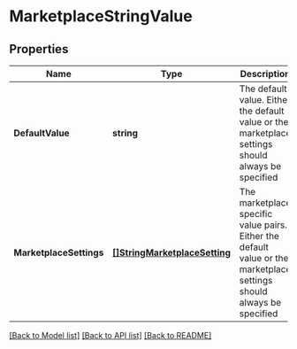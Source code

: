 # MarketplaceStringValue

## Properties
Name | Type | Description | Notes
------------ | ------------- | ------------- | -------------
**DefaultValue** | **string** | The default value. Either the default value or the marketplace settings should always be specified | [optional] [default to null]
**MarketplaceSettings** | [**[]StringMarketplaceSetting**](StringMarketplaceSetting.md) | The marketplace specific value pairs. Either the default value or the marketplace settings should always be specified | [optional] [default to null]

[[Back to Model list]](../README.md#documentation-for-models) [[Back to API list]](../README.md#documentation-for-api-endpoints) [[Back to README]](../README.md)

